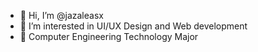 - 👋 Hi, I’m @jazaleasx
- 👀 I’m interested in UI/UX Design and Web development
- 🌱 Computer Engineering Technology Major


<!---
jazaleasx/jazaleasx is a ✨ special ✨ repository because its `README.md` (this file) appears on your GitHub profile.
You can click the Preview link to take a look at your changes.
--->
